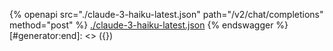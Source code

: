 [#generator:start]: <> ({ "template": "openapi" })
{% openapi src="./claude-3-haiku-latest.json" path="/v2/chat/completions" method="post" %}
[./claude-3-haiku-latest.json](./claude-3-haiku-latest.json)
{% endswagger %}
[#generator:end]: <> ({})